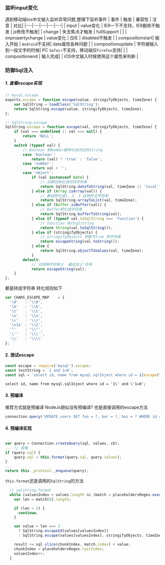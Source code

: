### 监听input变化
遇到移动端Ios中文输入监听异常问题,整理下监听事件
| 事件  |  触发 | 兼容性 |  注意 | 对比|
|---|---|---|---|---|
|  input |  value变化 | IE9一下不支持，IE9删除不触发 | js修改不触发|
|  change |  失去焦点才触发   | fullSupport |  |
|  onpropertychange |  value变化   | 仅IE | disabled不触发 |
| compositionstart| 输入开始 | `Android`不支持| data属性各种问题 |
| compositionupdate | 字符被输入到一段文字的时候| PC `Safair`不支持，移动端仅`Firefox`支持| |
| compositionend | 输入完成|  | iOS中文输入时候使用这个属性来判断 |

### 防御Sql注入
##### 1. 查看escape实现
``` javascript
// mysql.escape
exports.escape = function escape(value, stringifyObjects, timeZone) {
    var SqlString = loadClass('SqlString');
    return SqlString.escape(value, stringifyObjects, timeZone);
};
```
```javascript
// SqlString.escape
SqlString.escape = function escape(val, stringifyObjects, timeZone) {
    if (val === undefined || val === null) {
        return 'NULL';
    }
    switch (typeof val) {
        // Boolean 和Number都转化成对应的string
        case 'boolean':
            return (val) ? 'true' : 'false';
        case 'number':
            return val + '';
        case 'object':
            if (val instanceof Date) {
                // 日期也转化成时间字符串
                return SqlString.dateToString(val, timeZone || 'local');
            } else if (Array.isArray(val)) {
                // 数组转化成1, 2, 3 这种形式字符串
                return SqlString.arrayToList(val, timeZone);
            } else if (Buffer.isBuffer(val)) {
                // Buffer转化成字符串
                return SqlString.bufferToString(val);
            } else if (typeof val.toSqlString === 'function') {
                // function 执行sqlstring
                return String(val.toSqlString());
            } else if (stringifyObjects) {
                // stringifyObjects 参数为true 转字符串
                return escapeString(val.toString());
            } else {
                return SqlString.objectToValues(val, timeZone);
            }
        default:
            // 对特殊字符转义  最后加上'符号
            return escapeString(val);
    }
};
```
都是转成字符串 转化规则如下
```javascript
var CHARS_ESCAPE_MAP    = {
  '\0'   : '\\0',
  '\b'   : '\\b',
  '\t'   : '\\t',
  '\n'   : '\\n',
  '\r'   : '\\r',
  '\x1a' : '\\Z',
  '"'    : '\\"',
  '\''   : '\\\'',
  '\\'   : '\\\\'
};
```
#### 2. 测试escape
```javascript
const escape = require('mysql').escape;
const testString = `1 and 1=0`;
const sql = `select id, name from mysql.sqlInject where id = ${escape(testString)};`;
```
`select id, name from mysql.sqlInject where id = '1\' and \'1=0';`
#### 3. 预编译
推荐方式就是预编译  NodeJs貌似没有预编译? 也是直接调用的escape方法
```javascript
connection.query('UPDATE users SET foo = ?, bar = ?, baz = ? WHERE id = ?', ['a', 'b', 'c', userId],
```
#### 4. 预编译实现
```javascript

```
```javascript
var query = Connection.createQuery(sql, values, cb);
... // 省略
if (query.sql) {
    query.sql = this.format(query.sql, query.values);
}
...
return this._protocol._enqueue(query);
```
`this.format`还是调用的`SqlString`的方法
``` javascript
  // sqlstring.format
  while (valuesIndex < values.length && (match = placeholdersRegex.exec(sql))) {
    var len = match[0].length;

    if (len > 2) {
      continue;
    }

    var value = len === 2
      ? SqlString.escapeId(values[valuesIndex])
      : SqlString.escape(values[valuesIndex], stringifyObjects, timeZone);

    result += sql.slice(chunkIndex, match.index) + value;
    chunkIndex = placeholdersRegex.lastIndex;
    valuesIndex++;
  }
```
